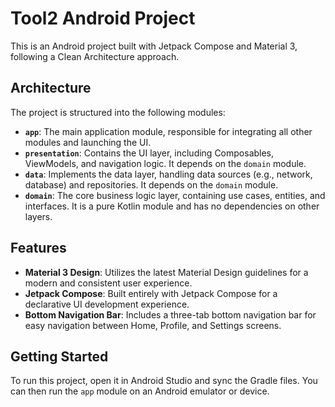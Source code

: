 # Tool2 Android Project

This is an Android project built with Jetpack Compose and Material 3, following a Clean Architecture approach.

## Architecture

The project is structured into the following modules:

- **`app`**: The main application module, responsible for integrating all other modules and launching the UI.
- **`presentation`**: Contains the UI layer, including Composables, ViewModels, and navigation logic. It depends on the `domain` module.
- **`data`**: Implements the data layer, handling data sources (e.g., network, database) and repositories. It depends on the `domain` module.
- **`domain`**: The core business logic layer, containing use cases, entities, and interfaces. It is a pure Kotlin module and has no dependencies on other layers.

## Features

- **Material 3 Design**: Utilizes the latest Material Design guidelines for a modern and consistent user experience.
- **Jetpack Compose**: Built entirely with Jetpack Compose for a declarative UI development experience.
- **Bottom Navigation Bar**: Includes a three-tab bottom navigation bar for easy navigation between Home, Profile, and Settings screens.

## Getting Started

To run this project, open it in Android Studio and sync the Gradle files. You can then run the `app` module on an Android emulator or device.